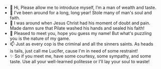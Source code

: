 - 👋 Hi, Please allow me to introduce myself, I’m a man of wealth and taste. 
- 👀 I've been around for a long, long year! Stole many of man's soul and faith.
- 🌱 I was around when Jesus Christ had his moment of doubt and pain. Made damn sure that Pilate washed his hands and sealed his faith!
- 💞️ Pleased to meet you, hope you guess my name! But what's puzzling you is the nature of my game.
- 📫 Just as every cop is the criminal and all the sinners saints. As heads is tails, just call me Lucifer, cause I'm in need of some restraint!
- ✨ So if you meet me, have some courtesy, some sympathy, and some taste. Use all your well-learned politesse or I'll lay your soul to waste!
